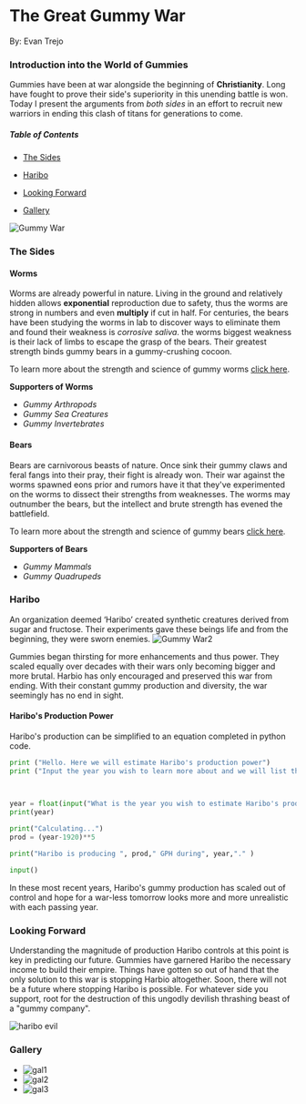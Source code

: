 # The Great Gummy War
By: Evan Trejo

### Introduction into the World of Gummies
Gummies have been at war alongside the beginning of **Christianity**. Long have fought to prove their side's superiority in this unending battle is won. Today I present the arguments from *both sides* in an effort to recruit new warriors in ending this clash of titans for generations to come.

##### Table of Contents

- [The Sides](#The-Sides)

- [Haribo](#Haribo)

- [Looking Forward](#Looking-Forward)

- [Gallery](#Gallery)

![Gummy War](https://c2.staticflickr.com/6/5174/5486966392_8ca30dc684_b.jpg)


### The Sides

#### Worms
Worms are already powerful in nature. Living in the ground and relatively hidden allows **exponential** reproduction due to safety, thus the worms are strong in numbers and even **multiply** if cut in half. For centuries, the bears have been studying the worms in lab to discover ways to eliminate them and found their weakness is *corrosive saliva*. the worms biggest weakness is their lack of limbs to escape the grasp of the bears. Their greatest strength binds gummy bears in a gummy-crushing cocoon.

To learn more about the strength and science of gummy worms [click here](https://www.haribo.com/en/products/haribo/worms).

**Supporters of Worms**
- *Gummy Arthropods*
- *Gummy Sea Creatures*
- *Gummy Invertebrates*
#### Bears
Bears are carnivorous beasts of nature. Once sink their gummy claws and feral fangs into their pray, their fight is already won. Their war against the worms spawned eons prior and rumors have it that they've experimented on the worms to dissect their strengths from weaknesses. The worms may outnumber the bears, but the intellect and brute strength has evened the battlefield.

To learn more about the strength and science of gummy bears [click here](https://www.haribo.com/en/products/haribo/goldbears).

**Supporters of Bears**
- *Gummy Mammals*
- *Gummy Quadrupeds*

### Haribo
An organization deemed ‘Haribo’ created synthetic creatures derived from sugar and fructose. Their experiments gave these beings life and from the beginning, they were sworn enemies.
![Gummy War2](https://www.themarysue.com/wp-content/uploads/2011/04/5328669937_c64962c2de_b.jpeg)

Gummies began thirsting for more enhancements and thus power. They scaled equally over decades with their wars only becoming bigger and more brutal. Harbio has only encouraged and preserved this war from ending. With their constant gummy production and diversity, the war seemingly has no end in sight.

#### Haribo's Production Power
Haribo's production can be simplified to an equation completed in python code.

``` python
print ("Hello. Here we will estimate Haribo's production power")
print ("Input the year you wish to learn more about and we will list the gummies/hour (GPH)")



year = float(input("What is the year you wish to estimate Haribo's production power?"))
print(year)
 
print("Calculating...")
prod = (year-1920)**5

print("Haribo is producing ", prod," GPH during", year,"." )

input()
```


In these most recent years, Haribo's gummy production has scaled out of control and hope for a war-less tomorrow looks more and more unrealistic with each passing year.

### Looking Forward
Understanding the magnitude of production Haribo controls at this point is key in predicting our future. Gummies have garnered Haribo the necessary income to build their empire. Things have gotten so out of hand that the only solution to this war is stopping Harbio altogether. Soon, there will not be a future where stopping Haribo is possible. For whatever side you support, root for the destruction of this ungodly devilish thrashing beast of a "gummy company".

![haribo evil](https://i.pinimg.com/originals/2e/97/6c/2e976c28ef293996e159372c28ad503d.jpg)


### Gallery
- ![gal1](https://i.ytimg.com/vi/2EqckqW52n8/maxresdefault.jpg)
- ![gal2](https://whschief.com/wp-content/uploads/2017/02/image3-2.jpg)
- ![gal3](https://th.bing.com/th/id/OIP.2J_cRsI48uB--dKTRdfdJQHaFj?w=225&h=180&c=7&r=0&o=5&dpr=1.5&pid=1.7)

